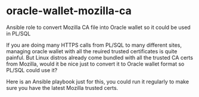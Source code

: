 # oracle-wallet-mozilla-ca
Ansible role to convert Mozilla CA file into Oracle wallet so it could be used in PL/SQL

If you are doing many HTTPS calls from PL/SQL to many different sites, managing oracle wallet with all the reuired trusted certificates is quite painful.
But Linux distros already come bundled with all the trusted CA certs from Mozilla, would it be nice just to convert it to Oracle wallet format so PL/SQL could use it?

Here is an Ansible playbook just for this, you could run it regularly to make sure you have the latest Mozilla trusted certs.
